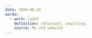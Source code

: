 ```yaml
---
date: 2020-06-16
words:
  - word: loath
    definition: reluctant; unwilling.
    source: My old website
---
```


